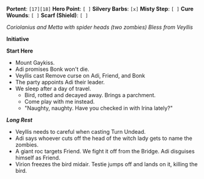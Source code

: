 **Portent**: `[17][18]`
**Hero Point**: `[ ]`
**Silvery Barbs**: `[x]`
**Misty Step**: `[ ]`
**Cure Wounds**: `[ ]`
**Scarf (Shield)**: `[ ]`

*Coriolanius and Metta with spider heads (two zombies)*
*Bless from Veyllis*

**Initiative**

**Start Here**
- Mount Gaykiss.
- Adi promises Bonk won't die.
- Veyllis cast Remove curse on Adi, Friend, and Bonk
- The party appoints Adi their leader.
- We sleep after a day of travel.
	- Bird, rotted and decayed away. Brings a parchment.
	- Come play with me instead.
	- "Naughty, naughty. Have you checked in with Irina lately?"

***Long Rest***
- Veyllis needs to careful when casting Turn Undead.
- Adi says whoever cuts off the head of the witch lady gets to name the zombies.
- A giant roc targets Friend. We fight it off from the Bridge. Adi disguises himself as Friend.
- Virion freezes the bird midair. Testie jumps off and lands on it, killing the bird.